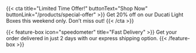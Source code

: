 {{< cta title="Limited Time Offer!" buttonText="Shop Now" buttonLink="/products/special-offer" >}}
  Get 20% off on our Ducati Light Boxes this weekend only. Don’t miss out!
{{< /cta >}}


{{< feature-box icon="speedometer" title="Fast Delivery" >}}
  Get your order delivered in just 2 days with our express shipping option.
{{< /feature-box >}}
